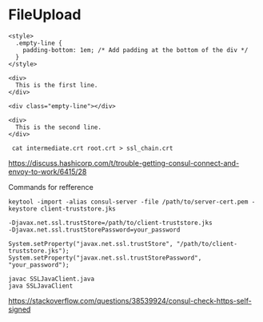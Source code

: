 # FileUpload

```
<style>
  .empty-line {
    padding-bottom: 1em; /* Add padding at the bottom of the div */
  }
</style>

<div>
  This is the first line.
</div>

<div class="empty-line"></div>

<div>
  This is the second line.
</div>

```

```
 cat intermediate.crt root.crt > ssl_chain.crt

```
https://discuss.hashicorp.com/t/trouble-getting-consul-connect-and-envoy-to-work/6415/28

Commands for refference

```
keytool -import -alias consul-server -file /path/to/server-cert.pem -keystore client-truststore.jks

-Djavax.net.ssl.trustStore=/path/to/client-truststore.jks
-Djavax.net.ssl.trustStorePassword=your_password

System.setProperty("javax.net.ssl.trustStore", "/path/to/client-truststore.jks");
System.setProperty("javax.net.ssl.trustStorePassword", "your_password");

javac SSLJavaClient.java
java SSLJavaClient

```

https://stackoverflow.com/questions/38539924/consul-check-https-self-signed
